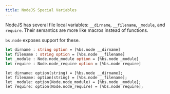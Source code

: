 ```yaml
---
title: NodeJS Special Variables
---
```


NodeJS has several file local variables: `__dirname`, `__filename`, `_module`, and `require`. Their semantics are more like macros instead of functions.

`bs.node` exposes support for these.

```ocaml
let dirname : string option = [%bs.node __dirname]
let filename : string option = [%bs.node __filename]
let _module : Node.node_module option = [%bs.node _module]
let require : Node.node_require option = [%bs.node require]
```



```reason
let dirname: option(string) = [%bs.node __dirname];
let filename: option(string) = [%bs.node __filename];
let _module: option(Node.node_module) = [%bs.node _module];
let require: option(Node.node_require) = [%bs.node require];
```
